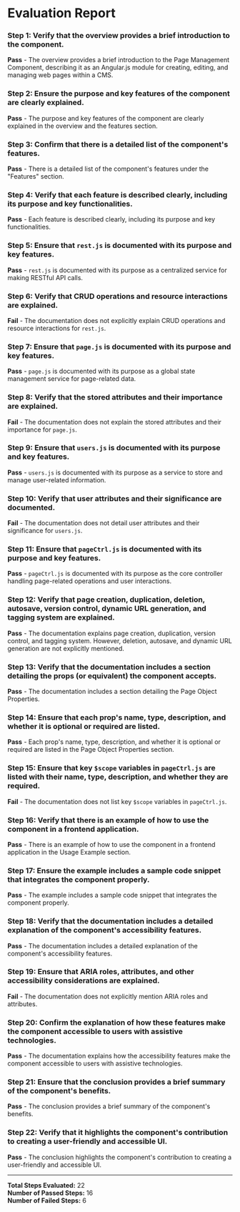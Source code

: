 # Evaluation Report

### Step 1: Verify that the overview provides a brief introduction to the component.
**Pass** - The overview provides a brief introduction to the Page Management Component, describing it as an Angular.js module for creating, editing, and managing web pages within a CMS.

### Step 2: Ensure the purpose and key features of the component are clearly explained.
**Pass** - The purpose and key features of the component are clearly explained in the overview and the features section.

### Step 3: Confirm that there is a detailed list of the component's features.
**Pass** - There is a detailed list of the component's features under the "Features" section.

### Step 4: Verify that each feature is described clearly, including its purpose and key functionalities.
**Pass** - Each feature is described clearly, including its purpose and key functionalities.

### Step 5: Ensure that `rest.js` is documented with its purpose and key features.
**Pass** - `rest.js` is documented with its purpose as a centralized service for making RESTful API calls.

### Step 6: Verify that CRUD operations and resource interactions are explained.
**Fail** - The documentation does not explicitly explain CRUD operations and resource interactions for `rest.js`.

### Step 7: Ensure that `page.js` is documented with its purpose and key features.
**Pass** - `page.js` is documented with its purpose as a global state management service for page-related data.

### Step 8: Verify that the stored attributes and their importance are explained.
**Fail** - The documentation does not explain the stored attributes and their importance for `page.js`.

### Step 9: Ensure that `users.js` is documented with its purpose and key features.
**Pass** - `users.js` is documented with its purpose as a service to store and manage user-related information.

### Step 10: Verify that user attributes and their significance are documented.
**Fail** - The documentation does not detail user attributes and their significance for `users.js`.

### Step 11: Ensure that `pageCtrl.js` is documented with its purpose and key features.
**Pass** - `pageCtrl.js` is documented with its purpose as the core controller handling page-related operations and user interactions.

### Step 12: Verify that page creation, duplication, deletion, autosave, version control, dynamic URL generation, and tagging system are explained.
**Pass** - The documentation explains page creation, duplication, version control, and tagging system. However, deletion, autosave, and dynamic URL generation are not explicitly mentioned.

### Step 13: Verify that the documentation includes a section detailing the props (or equivalent) the component accepts.
**Pass** - The documentation includes a section detailing the Page Object Properties.

### Step 14: Ensure that each prop's name, type, description, and whether it is optional or required are listed.
**Pass** - Each prop's name, type, description, and whether it is optional or required are listed in the Page Object Properties section.

### Step 15: Ensure that key `$scope` variables in `pageCtrl.js` are listed with their name, type, description, and whether they are required.
**Fail** - The documentation does not list key `$scope` variables in `pageCtrl.js`.

### Step 16: Verify that there is an example of how to use the component in a frontend application.
**Pass** - There is an example of how to use the component in a frontend application in the Usage Example section.

### Step 17: Ensure the example includes a sample code snippet that integrates the component properly.
**Pass** - The example includes a sample code snippet that integrates the component properly.

### Step 18: Verify that the documentation includes a detailed explanation of the component's accessibility features.
**Pass** - The documentation includes a detailed explanation of the component's accessibility features.

### Step 19: Ensure that ARIA roles, attributes, and other accessibility considerations are explained.
**Fail** - The documentation does not explicitly mention ARIA roles and attributes.

### Step 20: Confirm the explanation of how these features make the component accessible to users with assistive technologies.
**Pass** - The documentation explains how the accessibility features make the component accessible to users with assistive technologies.

### Step 21: Ensure that the conclusion provides a brief summary of the component's benefits.
**Pass** - The conclusion provides a brief summary of the component's benefits.

### Step 22: Verify that it highlights the component's contribution to creating a user-friendly and accessible UI.
**Pass** - The conclusion highlights the component's contribution to creating a user-friendly and accessible UI.

---

**Total Steps Evaluated:** 22  
**Number of Passed Steps:** 16  
**Number of Failed Steps:** 6